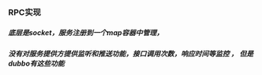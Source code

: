 ### RPC实现 

##### 底层是socket，服务注册到一个map容器中管理， 

##### 没有对服务提供方提供监听和推送功能，接口调用次数，响应时间等监控 ，  但是dubbo有这些功能
